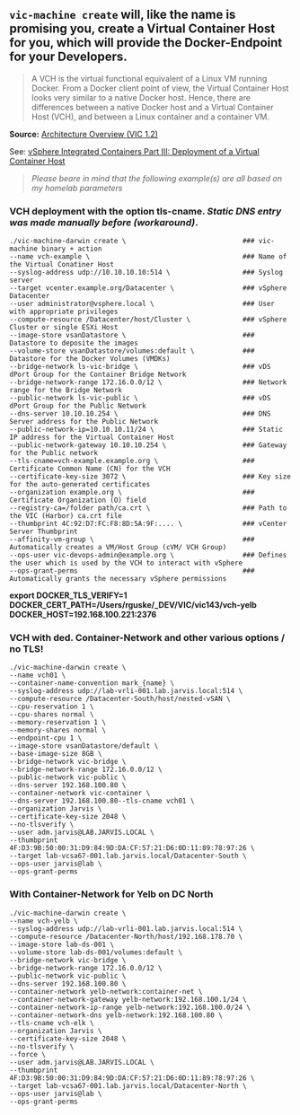 ## `vic-machine create` will, like the name is promising you, create a Virtual Container Host for you, which will provide the Docker-Endpoint for your Developers.

> A VCH is the virtual functional equivalent of a Linux VM running Docker. From a Docker client point of view, the Virtual Container Host looks very similar to a native Docker host. Hence, there are differences between a native Docker host and a Virtual Container Host (VCH), and between a Linux container and a container VM.

**Source:** <a href="https://www.vmware.com/content/dam/digitalmarketing/vmware/en/pdf/vsphere/vmware-vsphere-integrated-containers-white-paper.pdf" target="_blank">Architecture Overview (VIC 1.2)</a>

See: <a href="https://rguske.github.io/post/vsphere-integrated-containers-part-iii-deployment-of-a-virtual-container-host/" target="_blank">vSphere Integrated Containers Part III: Deployment of a Virtual Container Host</a>

> *Please beare in mind that the following example(s) are all based on my homelab parameters*

### VCH deployment with the option tls-cname. *Static DNS entry was made manually before (workaround)*.

```
./vic-machine-darwin create \                             ### vic-machine binary + action
--name vch-example \                                      ### Name of the Virtual Conatiner Host
--syslog-address udp://10.10.10.10:514 \                  ### Syslog server
--target vcenter.example.org/Datacenter \                 ### vSphere Datacenter
--user administrator@vsphere.local \                      ### User with appropriate privileges
--compute-resource /Datacenter/host/Cluster \             ### vSphere Cluster or single ESXi Host
--image-store vsanDatastore \                             ### Datastore to deposite the images
--volume-store vsanDatastore/volumes:default \            ### Datastore for the Docker Volumes (VMDKs)
--bridge-network ls-vic-bridge \                          ### vDS dPort Group for the Container Bridge Network
--bridge-network-range 172.16.0.0/12 \                    ### Network range for the Bridge Network
--public-network ls-vic-public \                          ### vDS dPort Group for the Public Network
--dns-server 10.10.10.254 \                               ### DNS Server address for the Public Network
--public-network-ip=10.10.10.11/24 \                      ### Static IP address for the Virtual Container Host
--public-network-gateway 10.10.10.254 \                   ### Gateway for the Public network
--tls-cname=vch-example.example.org \                     ### Certificate Common Name (CN) for the VCH
--certificate-key-size 3072 \                             ### Key size for the auto-generated certificates
--organization example.org \                              ### Certificate Organization (O) field
--registry-ca=/folder path/ca.crt \                       ### Path to the VIC (Harbor) ca.crt file
--thumbprint 4C:92:D7:FC:F8:8D:5A:9F:.... \               ### vCenter Server Thumbprint
--affinity-vm-group \                                     ### Automatically creates a VM/Host Group (cVM/ VCH Group)
--ops-user vic-devops-admin@example.org \                 ### Defines the user which is used by the VCH to interact with vSphere
--ops-grant-perms                                         ### Automatically grants the necessary vSphere permissions
```

**export DOCKER_TLS_VERIFY=1 DOCKER_CERT_PATH=/Users/rguske/_DEV/VIC/vic143/vch-yelb DOCKER_HOST=192.168.100.221:2376**

### VCH with ded. Container-Network and other various options / no TLS!

```
./vic-machine-darwin create \
--name vch01 \
--container-name-convention mark_{name} \
--syslog-address udp://lab-vrli-001.lab.jarvis.local:514 \
--compute-resource /Datacenter-South/host/nested-vSAN \
--cpu-reservation 1 \
--cpu-shares normal \
--memory-reservation 1 \
--memory-shares normal \
--endpoint-cpu 1 \
--image-store vsanDatastore/default \
--base-image-size 8GB \
--bridge-network vic-bridge \
--bridge-network-range 172.16.0.0/12 \
--public-network vic-public \
--dns-server 192.168.100.80 \
--container-network vic-container \
--dns-server 192.168.100.80--tls-cname vch01 \
--organization Jarvis \
--certificate-key-size 2048 \
--no-tlsverify \
--user adm.jarvis@LAB.JARVIS.LOCAL \
--thumbprint 4F:D3:9B:50:00:31:D9:84:9D:DA:CF:57:21:D6:0D:11:89:78:97:26 \
--target lab-vcsa67-001.lab.jarvis.local/Datacenter-South \
--ops-user jarvis@lab \
--ops-grant-perms
```

### With Container-Network for Yelb on DC North ###

```
./vic-machine-darwin create \
--name vch-yelb \
--syslog-address udp://lab-vrli-001.lab.jarvis.local:514 \
--compute-resource /Datacenter-North/host/192.168.178.70 \
--image-store lab-ds-001 \
--volume-store lab-ds-001/volumes:default \
--bridge-network vic-bridge \
--bridge-network-range 172.16.0.0/12 \
--public-network vic-public \
--dns-server 192.168.100.80 \
--container-network yelb-network:container-net \
--container-network-gateway yelb-network:192.168.100.1/24 \
--container-network-ip-range yelb-network:192.168.100.0/24 \
--container-network-dns yelb-network:192.168.100.80 \
--tls-cname vch-elk \
--organization Jarvis \
--certificate-key-size 2048 \
--no-tlsverify \
--force \
--user adm.jarvis@LAB.JARVIS.LOCAL \
--thumbprint 4F:D3:9B:50:00:31:D9:84:9D:DA:CF:57:21:D6:0D:11:89:78:97:26 \
--target lab-vcsa67-001.lab.jarvis.local/Datacenter-North \
--ops-user jarvis@lab \
--ops-grant-perms
```
